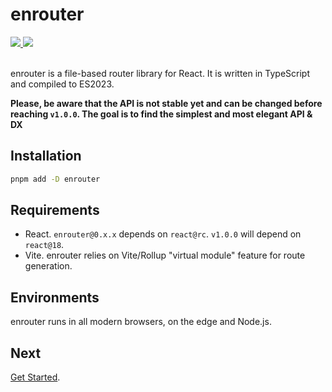 # enrouter

<a href="https://github.com/eu-ge-ne/enrouter">
  <img
    src="https://img.shields.io/github/package-json/v/eu-ge-ne/enrouter?label=github"
  />
</a>
<a href="https://www.npmjs.com/package/enrouter">
  <img src="https://img.shields.io/npm/v/enrouter" />
</a>
<br/>
<br/>

enrouter is a file-based router library for React. It is written in TypeScript
and compiled to ES2023.

**Please, be aware that the API is not stable yet and can be changed before
reaching `v1.0.0`.
The goal is to find the simplest and most elegant API & DX**

## Installation

```bash
pnpm add -D enrouter
```

## Requirements

- React. `enrouter@0.x.x` depends on `react@rc`.
  `v1.0.0` will depend on `react@18`.
- Vite. enrouter relies on Vite/Rollup "virtual module" feature for route
  generation.

## Environments

enrouter runs in all modern browsers, on the edge and Node.js.

## Next

[Get Started](https://enrouter.dev/docs/start).
